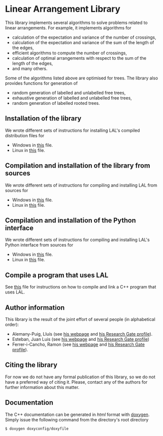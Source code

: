 # Linear Arrangement Library

This library implements several algorithms to solve problems related to linear arrangements. For example, it implements algorithms for

- calculation of the expectation and variance of the number of crossings,
- calculation of the expectation and variance of the sum of the length of the edges,
- efficient algorithms to compute the number of crossings,
- calculation of optimal arrangements with respect to the sum of the length of the edges,
- and many others.

Some of the algorithms listed above are optimised for trees. The library also provides functions for generation of

- random generation of labelled and unlabelled free trees,
- exhaustive generation of labelled and unlabelled free trees,
- random generation of labelled rooted trees.

## Installation of the library

We wrote different sets of instructions for installing LAL's compiled distribution files for

- Windows in [this](https://github.com/lluisalemanypuig/linear-arrangement-library/blob/master/instructions/installation-library-windows.md) file.
- Linux in [this](https://github.com/lluisalemanypuig/linear-arrangement-library/blob/master/instructions/installation-library-linux.md) file.

## Compilation and installation of the library from sources

We wrote different sets of instructions for compiling and installing LAL from sources for

- Windows in [this](https://github.com/lluisalemanypuig/linear-arrangement-library/blob/master/instructions/compilation-library-windows.md) file.
- Linux in [this](https://github.com/lluisalemanypuig/linear-arrangement-library/blob/master/instructions/compilation-library-linux.md) file.

## Compilation and installation of the Python interface

We wrote different sets of instructions for compiling and installing LAL's Python interface from sources for

- Windows in [this](https://github.com/lluisalemanypuig/linear-arrangement-library/blob/master/instructions/compilation-pyhton-interface-windows.md) file.
- Linux in [this](https://github.com/lluisalemanypuig/linear-arrangement-library/blob/master/instructions/compilation-pyhton-interface-linux.md) file.

## Compile a program that uses LAL

See [this](https://github.com/lluisalemanypuig/linear-arrangement-library/blob/master/instructions/compiling-against-LAL.md) file for instructions on how to compile and link a C++ program that uses LAL.

## Author information

This library is the result of the joint effort of several people (in alphabetical order):

- Alemany-Puig, Lluís (see [his webpage](https://cqllab.upc.edu/people/lalemany/) and [his Research Gate profile](https://www.researchgate.net/profile/Lluis_Alemany-Puig)).
- Esteban, Juan Luis (see [his webpage](https://www.cs.upc.edu/~esteban/) and [his Research Gate profile](https://www.researchgate.net/profile/Juan_Esteban13))
- Ferrer-i-Cancho, Ramon (see [his webpage](https://cqllab.upc.edu/people/rferrericancho/) and [his Research Gate profile](https://www.cs.upc.edu/~rferrericancho/)).

## Citing the library

For now we do not have any formal publication of this library, so we do not have a preferred way of citing it. Please, contact any of the authors for further information about this matter.

## Documentation

The C++ documentation can be generated in _html_ format with [doxygen](http://doxygen.nl/). Simply issue the following command from the directory's root directory

	$ doxygen doxyconfig/doxyfile
